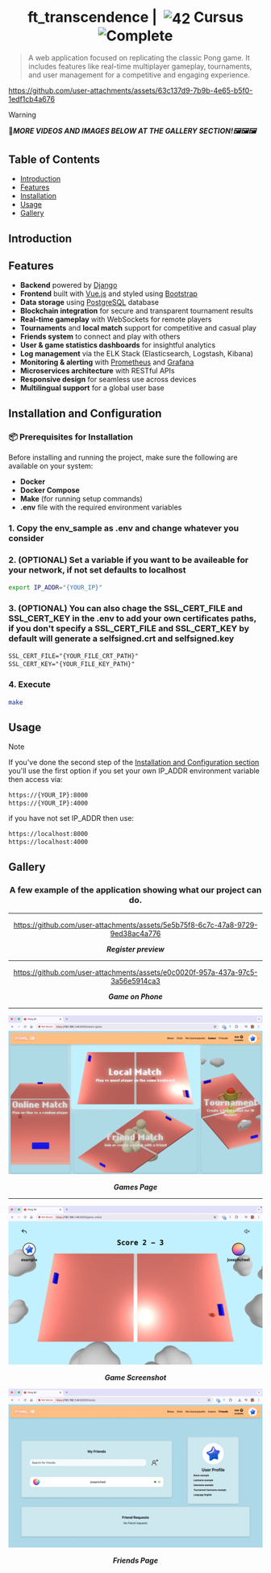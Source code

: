 <!--HEADER-->
<h1 align="center"> ft_transcendence | 
  <picture>
  <source media="(prefers-color-scheme: dark)" srcset="https://cdn.simpleicons.org/42/white">
  <img alt="42" width=40 align="center" src="https://cdn.simpleicons.org/42/Black">
 </picture>
 Cursus 
  <img alt="Complete" src="https://raw.githubusercontent.com/Mqxx/GitHub-Markdown/main/blockquotes/badge/dark-theme/complete.svg">
</h1>
<!--FINISH HEADER-->

> A web application focused on replicating the classic Pong game. It includes features like real-time multiplayer gameplay, tournaments, and user management for a competitive and engaging experience.

https://github.com/user-attachments/assets/63c137d9-7b9b-4e65-b5f0-1edf1cb4a676

> [!WARNING]
> 🔴***MORE VIDEOS AND IMAGES BELOW AT THE GALLERY SECTION!🖼️🖼️🖼️*** 


## Table of Contents

- [Introduction](#introduction)
- [Features](#features)
- [Installation](#installation-and-configuration)
- [Usage](#usage)
- [Gallery](#gallery)

## Introduction
## Features

- **Backend** powered by [Django](https://www.djangoproject.com/)
- **Frontend** built with [Vue.js](https://vuejs.org/) and styled using [Bootstrap](https://getbootstrap.com/)
- **Data storage** using [PostgreSQL](https://www.postgresql.org/) database
- **Blockchain integration** for secure and transparent tournament results
- **Real-time gameplay** with WebSockets for remote players
- **Tournaments** and **local match** support for competitive and casual play
- **Friends system** to connect and play with others
- **User & game statistics dashboards** for insightful analytics
- **Log management** via the ELK Stack (Elasticsearch, Logstash, Kibana)
- **Monitoring & alerting** with [Prometheus](https://prometheus.io/) and [Grafana](https://grafana.com/)
- **Microservices architecture** with RESTful APIs
- **Responsive design** for seamless use across devices
- **Multilingual support** for a global user base

## Installation and Configuration
### 📦 Prerequisites for Installation

Before installing and running the project, make sure the following are available on your system:

- **Docker**  
- **Docker Compose**
- **Make** (for running setup commands)
- **.env** file with the required environment variables

### 1. Copy the **env_sample** as **.env** and change whatever you consider

### 2. (OPTIONAL) Set a variable if you want to be availeable for your network, if not set defaults to localhost
```bash
export IP_ADDR="{YOUR_IP}"
```


### 3. (OPTIONAL) You can also chage the SSL_CERT_FILE and SSL_CERT_KEY in the .env to add your own certificates paths, if you don't specify a SSL_CERT_FILE and SSL_CERT_KEY by default will generate a selfsigned.crt and selfsigned.key  
```
SSL_CERT_FILE="{YOUR_FILE_CRT_PATH}"
SSL_CERT_KEY="{YOUR_FILE_KEY_PATH}"
```

### 4. Execute
```bash
make
```

## Usage
> [!NOTE]
> If you've done the second step of the [Installation and Configuration section](#installation-and-configuration) you'll use the first option
if you set your own IP_ADDR environment variable then access via:
```
https://{YOUR_IP}:8000 
https://{YOUR_IP}:4000
```

if you have not set IP_ADDR then use:
```
https://localhost:8000 
https://localhost:4000
```

## Gallery
<div align="center">

<h3><strong>A few example of the application showing what our project can do.</strong> </h3>

---

https://github.com/user-attachments/assets/5e5b75f8-6c7c-47a8-9729-9ed38ac4a776

***Register preview***


---

https://github.com/user-attachments/assets/e0c0020f-957a-437a-97c5-3a56e5914ca3

***Game on Phone***

---

![](https://github.com/josephcheel/42-ft_transcendence/blob/main/readme/Games.webp)

***Games Page***

---
![](https://github.com/josephcheel/42-ft_transcendence/blob/main/readme/Game1.webp)

***Game Screenshot***



![Friends](https://github.com/josephcheel/42-ft_transcendence/blob/main/readme/friends.webp)

***Friends Page***
</div>
